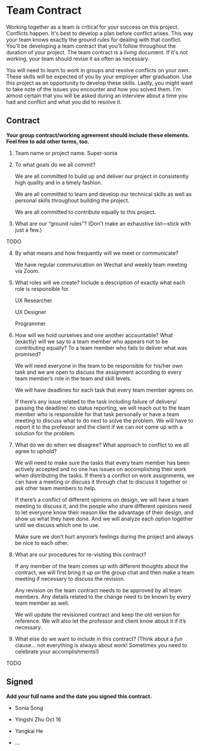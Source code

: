 # Team Contract

Working together as a team is critical for your success on this project. Conflicts happen. It's best to develop a plan before conflict arises. This way your team knows exactly the ground rules for dealing with that conflict. You'll be developing a team contract that you'll follow throughout the duration of your project. The team contract is a _living_ document. If it's not working, your team should revise it as often as necessary.

You will need to learn to work in groups and resolve conflicts on your own. These skills will be expected of you by your employer after graduation. Use this project as an opportunity to develop these skills. Lastly, you might want to take note of the issues you encounter and how you solved them. I'm almost certain that you will be asked during an interview about a time you had and conflict and what you did to resolve it.

## Contract

**Your group contract/working agreement should include these elements. Feel free to add other terms, too.**

1. Team name or project name.
   Super-sonia

2. To what goals do we all commit?

   We are all committed to build up and deliver our project in consistently high quality and in a timely fashion.

   We are all committed to learn and develop our technical skills as well as personal skills throughout building the project.

   We are all committed to contribute equally to this project.

3. What are our “ground rules”? (Don't make an exhaustive list—stick with just a few.)

TODO

4. By what means and how frequently will we meet or communicate?

   We have regular communication on Wechat and weekly team meeting via Zoom.

5. What roles will we create? Include a description of exactly what each role is responsible for.

   UX Researcher

   UX Designer

   Programmer

6. How will we hold ourselves and one another accountable? What (exactly) will we say to a team member who appears not to be contributing equally? To a team member who fails to deliver what was promised?

   We will need everyone in the team to be responsible for his/her own task and we are open to discuss the assignment according to every team member’s role in the team and skill levels.

   We will have deadlines for each task that every team member agrees on.

   If there’s any issue related to the task including failure of delivery/ passing the deadline/ no status reporting, we will reach out to the team member who is responsible for that task personally or have a team meeting to discuss what to do next to solve the problem. We will have to report it to the professor and the client if we can not come up with a solution for the problem.

7. What do we do when we disagree? What approach to conflict to we all agree to uphold?

   We will need to make sure the tasks that every team member has been actively accepted and no one has issues on accomplishing their work when distributing the tasks. If there’s a conflict on work assignments, we can have a meeting or discuss it through chat to discuss it together or ask other team members to help.

   If there’s a conflict of different opinions on design, we will have a team meeting to discuss it, and the people who share different opinions need to let everyone know their reason like the advantage of their design, and show us what they have done. And we will analyze each option together until we discuss which one to use.

   Make sure we don’t hurt anyone’s feelings during the project and always be nice to each other.

8. What are our procedures for re-visiting this contract?

   If any member of the team comes up with different thoughts about the contract, we will first bring it up on the group chat and then make a team meeting if necessary to discuss the revision.

   Any revision on the team contract needs to be approved by all team members. Any details related to the change need to be known by every team member as well.

   We will update the revisioned contract and keep the old version for reference. We will also let the professor and client know about it if it’s necessary.

9. What else do we want to include in this contract? (Think about a _fun_ clause... not everything is always about work! Sometimes you need to celebrate your accomplishments!)

TODO

## Signed

**Add your full name and the date you signed this contract.**

- Sonia Song

- Yingshi Zhu Oct 16

- Yangkai He

- ...
